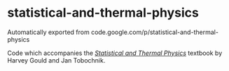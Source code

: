 # statistical-and-thermal-physics
Automatically exported from code.google.com/p/statistical-and-thermal-physics

Code which accompanies the _[Statistical and Thermal Physics](http://www.compadre.org/stp/)_ textbook by Harvey Gould and Jan Tobochnik.
